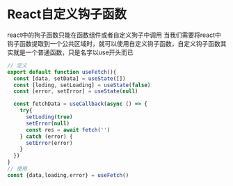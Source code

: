 # React自定义钩子函数
react中的狗子函数只能在函数组件或者自定义狗子中调用
当我们需要将react中钩子函数提取到一个公共区域时，就可以使用自定义钩子函数，自定义钩子函数其实就是一个普通函数，只是名字以use开头而已
```js
// 定义
export default function useFetch(){
  const [data, setData] = useState([])
  const [loding, setLoading] = useState(false)
  const [error, setError] = useState(null)

  const fetchData = useCallback(async () => {
    try{
      setLoding(true)
      setError(null)
      const res = await fetch('')
    } catch (error) {
      setError(error)
    }
  })
}
// 使用
const {data,loading,error} = useFetch()
```
